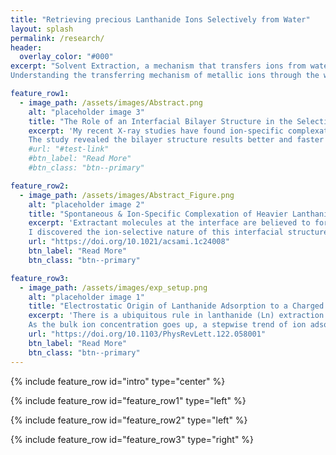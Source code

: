 ```yaml
---
title: "Retrieving precious Lanthanide Ions Selectively from Water"
layout: splash
permalink: /research/
header:
  overlay_color: "#000"
excerpt: "Solvent Extraction, a mechanism that transfers ions from water to oil with the assistance of amphiphilic molecules (extractant), is a widely used method to retrieve and separate precious lanthanide elements from wastewater. However, lack of selectivity leads to hundreds of cycles of solvent extraction to achieve industry-relevant purity which makes the process energy-intensive and generates huge environmental pollutants.<br/>
Understanding the transferring mechanism of metallic ions through the water surface is essential to optimizing and improving the selectivity of the separation process. I have been researching the adsorption of Lanthanide elements to a charged extractant Langmuir monolayer at the air-water interface on the molecular scale with synchrotron-sourced X-rays."

feature_row1:
  - image_path: /assets/images/Abstract.png
    alt: "placeholder image 3"
    title: "The Role of an Interfacial Bilayer Structure in the Selectivity in the Solvent Extraction"
    excerpt: 'My recent X-ray studies have found ion-specific complexation of extractant and heavier lanthanides. This interfacial bilayer structure and its ion-selective nature are believed to be beneficial for better extraction and selective extraction of heavier lanthanides than the lighter ones. (See below study) To investigate this possibility, I performed model extractions with Er (heavier & bilayer) and Nd (lighter & monolayer). The extraction results are evaluated with Inductively Coupled Plasma Mass Spectrometry (ICP-MS).<br/>
    The study revealed the bilayer structure results better and faster extraction as well as selective extraction. I also found that lower extractant concentration leads to a better separation ratio of Er/Nd, which I postulated a less saturated interface (low extractant concentration) hinders the bilayer (Er) and monolayer (Nd) domains extracted together.'
    #url: "#test-link"
    #btn_label: "Read More"
    #btn_class: "btn--primary"

feature_row2:
  - image_path: /assets/images/Abstract_Figure.png
    alt: "placeholder image 2"
    title: "Spontaneous & Ion-Specific Complexation of Heavier Lanthanide with Extractant at the Air-Water Interface"
    excerpt: 'Extractant molecules at the interface are believed to form a monolayer structure during the solvent extraction process. However, recent synchrotron X-ray studies have revealed that surfactants form an inverted bilayer structure with one of the heavier lanthanide elements (Er). Since it has a hydrophobic surface, it is believed to be beneficial for better extraction. (transferring ions from water to oil)<br/>
    I discovered the ion-selective nature of this interfacial structure: **The bilayer structure is only formed when there are heavier lanthanide elements** evidenced by X-ray scattering, while lighter elements still form monolayers. X-ray fluorescence also revealed this structure doubled the number of adsorbed ions to the surface which is not only beneficial for a better extraction but also  the preferential extraction of the heavier lanthanides.'
    url: "https://doi.org/10.1021/acsami.1c24008"
    btn_label: "Read More"
    btn_class: "btn--primary"

feature_row3:
  - image_path: /assets/images/exp_setup.png
    alt: "placeholder image 1"
    title: "Electrostatic Origin of Lanthanide Adsorption to a Charged Surfactant Monolayer"
    excerpt: 'There is a ubiquitous rule in lanthanide (Ln) extraction: **Heavier elements extracted better than the Lighter ones**. Although it is widely known empirical knowledge, there are not so many studies to understand this phenomenon on a nano-scale. **I used synchrotron-sourced X-rays to characterize the adsorption of Er (heavier Ln) and Nd (lighter Ln) to a negatively charged monolayer**.<br/>
    As the bulk ion concentration goes up, a stepwise trend of ion adsorption (no adsorption to fully saturated) was observed by the X-ray scattering method. Selective adsorption of Er over Nd was also measured by X-ray fluorescence measurement. In collaboration with a simulation research group, this stepwise trend is explained by electrostatic interaction between ions and charged headgroup of the monolayer'
    url: "https://doi.org/10.1103/PhysRevLett.122.058001"
    btn_label: "Read More"
    btn_class: "btn--primary"
---
```


{% include feature_row id="intro" type="center" %}

{% include feature_row id="feature_row1" type="left" %}

{% include feature_row id="feature_row2" type="left" %}

{% include feature_row id="feature_row3" type="right" %}
